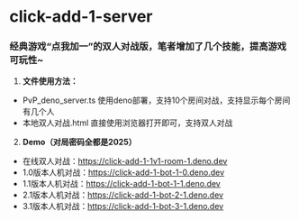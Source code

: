 # click-add-1-server
### 经典游戏“点我加一”的双人对战版，笔者增加了几个技能，提高游戏可玩性~
1. **文件使用方法：**
- PvP_deno_server.ts 使用deno部署，支持10个房间对战，支持显示每个房间有几个人
- 本地双人对战.html 直接使用浏览器打开即可，支持双人对战
2. **Demo（对局密码全都是2025）**
- 在线双人对战：https://click-add-1-1v1-room-1.deno.dev
- 1.0版本人机对战：https://click-add-1-bot-1-0.deno.dev
- 1.1版本人机对战：https://click-add-1-bot-1-1.deno.dev
- 2.1版本人机对战：https://click-add-1-bot-2-1.deno.dev
- 3.1版本人机对战：https://click-add-1-bot-3-1.deno.dev
